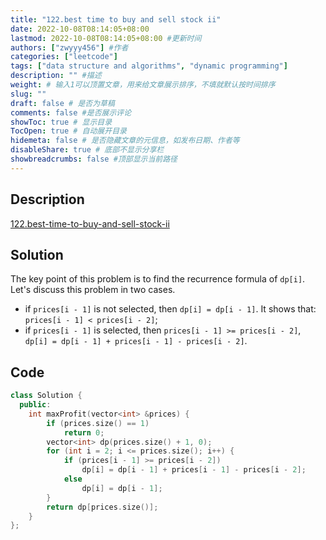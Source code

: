 ```yaml
---
title: "122.best time to buy and sell stock ii"
date: 2022-10-08T08:14:05+08:00
lastmod: 2022-10-08T08:14:05+08:00 #更新时间
authors: ["zwyyy456"] #作者
categories: ["leetcode"]
tags: ["data structure and algorithms", "dynamic programming"]
description: "" #描述
weight: # 输入1可以顶置文章，用来给文章展示排序，不填就默认按时间排序
slug: ""
draft: false # 是否为草稿
comments: false #是否展示评论
showToc: true # 显示目录
TocOpen: true # 自动展开目录
hidemeta: false # 是否隐藏文章的元信息，如发布日期、作者等
disableShare: true # 底部不显示分享栏
showbreadcrumbs: false #顶部显示当前路径
---
```

## Description
[122.best-time-to-buy-and-sell-stock-ii](https://leetcode.cn/problems/best-time-to-buy-and-sell-stock-ii/)

## Solution
The key point of this problem is to find the recurrence formula of `dp[i]`. Let's discuss this problem in two cases.
- if `prices[i - 1]` is not selected, then `dp[i] = dp[i - 1]`. It shows that: `prices[i - 1] < prices[i - 2]`;
- if `prices[i - 1]` is selected, then `prices[i - 1] >= prices[i - 2]`, `dp[i] = dp[i - 1] + prices[i - 1] - prices[i - 2]`.

## Code
```cpp
class Solution {
  public:
    int maxProfit(vector<int> &prices) {
        if (prices.size() == 1)
            return 0;
        vector<int> dp(prices.size() + 1, 0);
        for (int i = 2; i <= prices.size(); i++) {
            if (prices[i - 1] >= prices[i - 2])
                dp[i] = dp[i - 1] + prices[i - 1] - prices[i - 2];
            else
                dp[i] = dp[i - 1];
        }
        return dp[prices.size()];
    }
};
```

